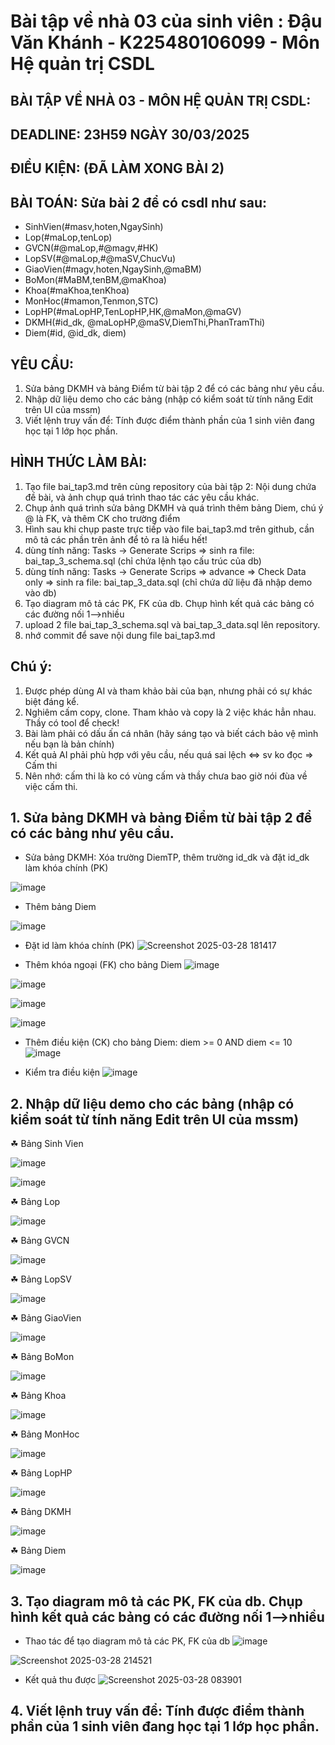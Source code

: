 # Bài tập về nhà 03 của sinh viên : Đậu Văn Khánh - K225480106099 - Môn Hệ quản trị CSDL
## BÀI TẬP VỀ NHÀ 03 - MÔN HỆ QUẢN TRỊ CSDL:

## DEADLINE: 23H59 NGÀY 30/03/2025

## ĐIỀU KIỆN: (ĐÃ LÀM XONG BÀI 2)

## BÀI TOÁN: Sửa bài 2 để có csdl như sau:
  + SinhVien(#masv,hoten,NgaySinh)
  + Lop(#maLop,tenLop)
  + GVCN(#@maLop,#@magv,#HK)
  + LopSV(#@maLop,#@maSV,ChucVu)
  + GiaoVien(#magv,hoten,NgaySinh,@maBM)
  + BoMon(#MaBM,tenBM,@maKhoa)
  + Khoa(#maKhoa,tenKhoa)
  + MonHoc(#mamon,Tenmon,STC)
  + LopHP(#maLopHP,TenLopHP,HK,@maMon,@maGV)
  + DKMH(#id_dk, @maLopHP,@maSV,DiemThi,PhanTramThi)
  + Diem(#id, @id_dk, diem)

## YÊU CẦU:
1. Sửa bảng DKMH và bảng Điểm từ bài tập 2 để có các bảng như yêu cầu.
2. Nhập dữ liệu demo cho các bảng (nhập có kiểm soát từ tính năng Edit trên UI của mssm)
3. Viết lệnh truy vấn để: Tính được điểm thành phần của 1 sinh viên đang học tại 1 lớp học phần.

## HÌNH THỨC LÀM BÀI:
1. Tạo file bai_tap3.md trên cùng repository của bài tập 2:
   Nội dung chứa đề bài, và ảnh chụp quá trình thao tác các yêu cầu khác.
2. Chụp ảnh quá trình sửa bảng DKMH và quá trình thêm bảng Diem, chú ý @ là FK, và thêm CK cho trường điểm
3. Hình sau khi chụp paste trực tiếp vào file bai_tap3.md trên github, cần mô tả các phần trên ảnh để tỏ ra là hiểu hết!
4. dùng tính năng: Tasks -> Generate Scrips => sinh ra file: bai_tap_3_schema.sql  (chỉ chứa lệnh tạo cấu trúc của db)
5. dùng tính năng: Tasks -> Generate Scrips => advance => Check Data only => sinh ra file: bai_tap_3_data.sql  (chỉ chứa dữ liệu đã nhập demo vào db)
6. Tạo diagram mô tả các PK, FK của db. Chụp hình kết quả các bảng có các đường nối 1-->nhiều
7. upload 2 file  bai_tap_3_schema.sql và bai_tap_3_data.sql lên repository.
8. nhớ commit để save nội dung file bai_tap3.md

## Chú ý:
1. Được phép dùng AI và tham khảo bài của bạn, nhưng phải có sự khác biệt đáng kể.
2. Nghiêm cấm copy, clone. Tham khảo và copy là 2 việc khác hẳn nhau. Thầy có tool để check!
3. Bài làm phải có dấu ấn cá nhân (hãy sáng tạo và biết cách bảo vệ mình nếu bạn là bản chính)
4. Kết quả AI phải phù hợp với yêu cầu, nếu quá sai lệch <=> sv ko đọc => Cấm thi
5. Nên nhớ: cấm thi là ko có vùng cấm và thầy chưa bao giờ nói đùa về việc cấm thi.

## 1. Sửa bảng DKMH và bảng Điểm từ bài tập 2 để có các bảng như yêu cầu.
+ Sửa bảng DKMH: Xóa trường DiemTP, thêm trường id_dk và đặt id_dk làm khóa chính (PK)
  
![image](https://github.com/user-attachments/assets/1e63c17f-c629-4714-b931-dae7493f5850)

+ Thêm bảng Diem
  
![image](https://github.com/user-attachments/assets/96d08030-4f6c-42df-96b4-b560a8983069)

+ Đặt id làm khóa chính (PK)
![Screenshot 2025-03-28 181417](https://github.com/user-attachments/assets/2825f74b-156f-4cc2-9fb9-b341e8909606)

+ Thêm khóa ngoại (FK) cho bảng Diem
![image](https://github.com/user-attachments/assets/469b708f-e7a1-4861-a77a-f6ae2102123d)

![image](https://github.com/user-attachments/assets/945596f6-8c5b-4007-b969-b3ea5e3e7b9e)

![image](https://github.com/user-attachments/assets/244e3881-7db7-4693-a14b-1e2892bda2fc)

![image](https://github.com/user-attachments/assets/ca53b14d-9c55-42c0-bd56-3dab9217d839)

+ Thêm điều kiện (CK) cho bảng Diem: diem >= 0 AND diem <= 10
![image](https://github.com/user-attachments/assets/ed9dbb65-7ea1-4344-844d-f129ccb35389)

+ Kiểm tra điều kiện
![image](https://github.com/user-attachments/assets/7f297a27-98bd-4a7d-a9f5-25c33c72a8cf)

## 2. Nhập dữ liệu demo cho các bảng (nhập có kiểm soát từ tính năng Edit trên UI của mssm)
☘ Bảng Sinh Vien

![image](https://github.com/user-attachments/assets/935d5825-a23d-4e01-9d82-5346164a4d07)

![image](https://github.com/user-attachments/assets/be96c3e5-5234-4f75-b13f-4d8cbf2a3888)

☘ Bảng Lop

![image](https://github.com/user-attachments/assets/29c8d543-6642-4d97-8eb7-d63368b1589f)

☘ Bảng GVCN

![image](https://github.com/user-attachments/assets/f022d9bb-b5ab-485c-9bae-9e35fe60ef3b)

☘ Bảng LopSV

![image](https://github.com/user-attachments/assets/c0857f8a-0885-4b82-8875-b9b133c95920)

☘ Bảng GiaoVien

![image](https://github.com/user-attachments/assets/3736448a-37f5-4a6f-a195-81aad61dae00)

☘ Bảng BoMon

![image](https://github.com/user-attachments/assets/745268e7-e6b0-49ef-882e-f3e2340662a4)

☘ Bảng Khoa

![image](https://github.com/user-attachments/assets/1e2e3231-2185-4b54-986f-37597a0ddc07)

☘ Bảng MonHoc

![image](https://github.com/user-attachments/assets/d6406836-5d42-454e-b077-8487132e1ae1)

☘ Bảng LopHP

![image](https://github.com/user-attachments/assets/1422e998-250f-4925-be3d-cb5c267efc27)

☘ Bảng DKMH

![image](https://github.com/user-attachments/assets/a84a87a2-111f-43b0-95e9-3d4317866e6e)

☘ Bảng Diem

![image](https://github.com/user-attachments/assets/b66c3a65-dff7-4b84-848c-3e525f30ebca)

## 3. Tạo diagram mô tả các PK, FK của db. Chụp hình kết quả các bảng có các đường nối 1-->nhiều
+ Thao tác để tạo diagram mô tả các PK, FK của db
![image](https://github.com/user-attachments/assets/3bd3b1d9-8bbd-4000-a0cd-af5de0192335)

![Screenshot 2025-03-28 214521](https://github.com/user-attachments/assets/cd6caab2-424a-4c94-bb29-416c9c15360b)

+ Kết quả thu được
![Screenshot 2025-03-28 083901](https://github.com/user-attachments/assets/8c42d846-5e87-45c7-9c2a-b5a45bdce829)

## 4. Viết lệnh truy vấn để: Tính được điểm thành phần của 1 sinh viên đang học tại 1 lớp học phần.





